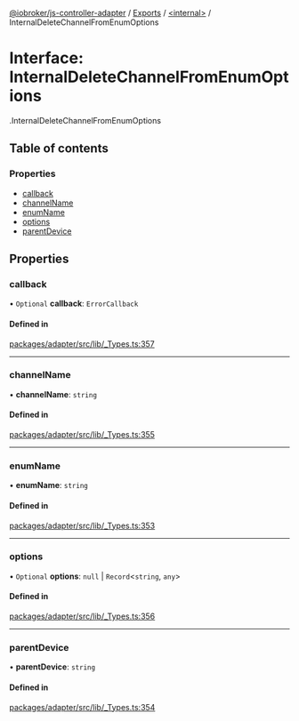 [@iobroker/js-controller-adapter](../README.md) / [Exports](../modules.md) / [<internal\>](../modules/internal_.md) / InternalDeleteChannelFromEnumOptions

# Interface: InternalDeleteChannelFromEnumOptions

[<internal>](../modules/internal_.md).InternalDeleteChannelFromEnumOptions

## Table of contents

### Properties

- [callback](internal_.InternalDeleteChannelFromEnumOptions.md#callback)
- [channelName](internal_.InternalDeleteChannelFromEnumOptions.md#channelname)
- [enumName](internal_.InternalDeleteChannelFromEnumOptions.md#enumname)
- [options](internal_.InternalDeleteChannelFromEnumOptions.md#options)
- [parentDevice](internal_.InternalDeleteChannelFromEnumOptions.md#parentdevice)

## Properties

### callback

• `Optional` **callback**: `ErrorCallback`

#### Defined in

[packages/adapter/src/lib/_Types.ts:357](https://github.com/ioBroker/ioBroker.js-controller/blob/c6a517f6/packages/adapter/src/lib/_Types.ts#L357)

___

### channelName

• **channelName**: `string`

#### Defined in

[packages/adapter/src/lib/_Types.ts:355](https://github.com/ioBroker/ioBroker.js-controller/blob/c6a517f6/packages/adapter/src/lib/_Types.ts#L355)

___

### enumName

• **enumName**: `string`

#### Defined in

[packages/adapter/src/lib/_Types.ts:353](https://github.com/ioBroker/ioBroker.js-controller/blob/c6a517f6/packages/adapter/src/lib/_Types.ts#L353)

___

### options

• `Optional` **options**: ``null`` \| `Record`<`string`, `any`\>

#### Defined in

[packages/adapter/src/lib/_Types.ts:356](https://github.com/ioBroker/ioBroker.js-controller/blob/c6a517f6/packages/adapter/src/lib/_Types.ts#L356)

___

### parentDevice

• **parentDevice**: `string`

#### Defined in

[packages/adapter/src/lib/_Types.ts:354](https://github.com/ioBroker/ioBroker.js-controller/blob/c6a517f6/packages/adapter/src/lib/_Types.ts#L354)
